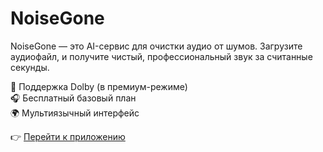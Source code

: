 
# NoiseGone

NoiseGone — это AI-сервис для очистки аудио от шумов. Загрузите аудиофайл, и получите чистый, профессиональный звук за считанные секунды.

🚀 Поддержка Dolby (в премиум-режиме)  
🎧 Бесплатный базовый план  
🌍 Мультиязычный интерфейс

👉 [Перейти к приложению](https://noisegone.vercel.app/)
